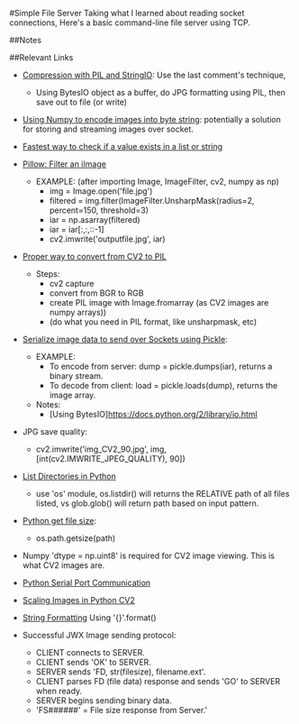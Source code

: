 #Simple File Server
Taking what I learned about reading socket connections, Here's a basic command-line file server using TCP.

##Notes

##Relevant Links
- [Compression with PIL and StringIO](http://stackoverflow.com/questions/30771652/how-to-perform-jpeg-compression-in-python-without-writing-reading): Use the last comment's technique,
    - Using BytesIO object as a buffer, do JPG formatting using PIL, then save out to file (or write)
- [Using Numpy to encode images into byte string](http://stackoverflow.com/questions/17967320/python-opencv-convert-image-to-byte-string): potentially a solution for storing and streaming images over socket.
- [Fastest way to check if a value exists in a list or string](http://stackoverflow.com/questions/7571635/fastest-way-to-check-if-a-value-exist-in-a-list)
- [Pillow: Filter an iImage](http://pillow.readthedocs.io/en/3.4.x/reference/ImageFilter.html#example-filter-an-image)
    - EXAMPLE: (after importing Image, ImageFilter, cv2, numpy as np)
        - img = Image.open('file.jpg')
        - filtered = img.filter(ImageFilter.UnsharpMask(radius=2, percent=150, threshold=3)
        - iar = np.asarray(filtered)
        - iar = iar[:,:,::-1]
        - cv2.imwrite('outputfile.jpg', iar)
        
- [Proper way to convert from CV2 to PIL](http://stackoverflow.com/questions/13576161/convert-opencv-image-into-pil-image-in-python-for-use-with-zbar-library)
    - Steps:
        - cv2 capture
        - convert from BGR to RGB
        - create PIL image with Image.fromarray (as CV2 images are numpy arrays))
        - (do what you need in PIL format, like unsharpmask, etc)
        
- [Serialize image data to send over Sockets using Pickle](http://stackoverflow.com/questions/7107075/sending-and-receiving-arrays-via-sockets): 
    - EXAMPLE:
        - To encode from server: dump = pickle.dumps(iar), returns a binary stream.
        - To decode from client: load = pickle.loads(dump), returns the image array.
    - Notes:
        - [Using BytesIO]https://docs.python.org/2/library/io.html
- JPG save quality:
    - cv2.imwrite('img_CV2_90.jpg', img, [int(cv2.IMWRITE_JPEG_QUALITY), 90])
- [List Directories in Python](http://stackoverflow.com/questions/3207219/how-to-list-all-files-of-a-directory)
    - use 'os' module, os.listdir() will returns the RELATIVE path of all files listed, vs glob.glob() will return path based on input pattern.
- [Python get file size](http://stackoverflow.com/questions/6591931/getting-file-size-in-python): 
    - os.path.getsize(path)
- Numpy 'dtype = np.uint8' is required for CV2 image viewing.  This is what CV2 images are.
- [Python Serial Port Communication](https://tungweilin.wordpress.com/2015/01/04/python-serial-port-communication/)
- [Scaling Images in Python CV2](http://docs.opencv.org/trunk/da/d6e/tutorial_py_geometric_transformations.html)
- [String Formatting](https://pyformat.info/) Using '{}'.format()
- Successful JWX Image sending protocol:
    - CLIENT connects to SERVER.
    - CLIENT sends 'OK' to SERVER.
    - SERVER sends 'FD, str(filesize), filename.ext'.
    - CLIENT parses FD (file data) response and sends 'GO' to SERVER when ready.
    - SERVER begins sending binary data.
    - 'FS######' = File size response from Server.'